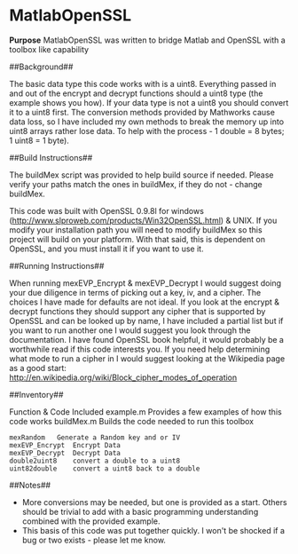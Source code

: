# MatlabOpenSSL

**Purpose** MatlabOpenSSL was written to bridge Matlab and OpenSSL with a toolbox like capability

##Background##

The basic data type this code works with is a uint8.  Everything passed in and out of the encrypt and decrypt functions should a uint8 type (the example shows you how).  If your data type is not a uint8 you should convert it to a uint8 first.  The conversion methods provided by Mathworks cause data loss, so I have included my own methods to break the memory up into uint8 arrays rather lose data. To help with the process - 1 double = 8 bytes; 1 uint8 = 1 byte).

##Build Instructions##

The buildMex script was provided to help build source if needed. Please verify your paths match the ones in buildMex, if they do not - change buildMex.

This code was built with OpenSSL 0.9.8l for windows (http://www.slproweb.com/products/Win32OpenSSL.html) & UNIX.  If you modify your installation path you will need to modify buildMex so this project will build on your platform.  With that said, this is dependent on OpenSSL, and you must install it if you want to use it.

##Running Instructions##

When running mexEVP_Encrypt & mexEVP_Decrypt I would suggest doing your due diligence in terms of picking out a key, iv, and a cipher.  The choices I have made for defaults are not ideal.  If you look at the encrypt & decrypt functions they should support any cipher that is supported by OpenSSL and can be looked up by name, I have included a partial list but if you want to run another one I would suggest you look through the documentation.  I have found OpenSSL book helpful, it would probably be a worthwhile read if this code interests you.  If you need help determining what mode to run a cipher in I would suggest looking at the Wikipedia page as a good start: http://en.wikipedia.org/wiki/Block_cipher_modes_of_operation

##Inventory##

Function & Code Included
	example.m	Provides a few examples of how this code works
	buildMex.m	Builds the code needed to run this toolbox

	mexRandom	Generate a Random key and or IV
	mexEVP_Encrypt	Encrypt Data
	mexEVP_Decrypt	Decrypt Data
	double2uint8	convert a double to a uint8
	uint82double	convert a uint8 back to a double

##Notes##
* More conversions may be needed, but one is provided as a start.  Others should be trivial to add with a basic programming understanding combined with the provided example.
* This basis of this code was put together quickly. I won't be shocked if a bug or two exists - please let me know.

